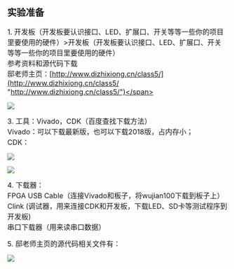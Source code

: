 ## 实验准备
<span style="font-size:16px;">1. 开发板（开发板要认识接口、LED、扩展口、开关等等一些你的项目里要使用的硬件）>开发板（开发板要认识接口、LED、扩展口、开关等等一些你的项目里要使用的硬件）</span><br>
<span style="font-size:16px;">参考资料和源代码下载</span><br>
<span style="font-size:16px;">邸老师主页：[http://www.dizhixiong.cn/class5/](http://www.dizhixiong.cn/class5/ "http://www.dizhixiong.cn/class5/")</span><br>

![](https://rvboards.org/rvboards/dasdu8syrbgvtzvhfj12f4d5/images_dir/1657951914/1.png)

<span style="font-size:16px;">3. 工具：Vivado，CDK（百度查找下载方法）</span><br>
<span style="font-size:16px;">Vivado：可以下载最新版，也可以下载2018版，占内存小；</span><br>
<span style="font-size:16px;">CDK：</span><br>

![](https://rvboards.org/rvboards/dasdu8syrbgvtzvhfj12f4d5/images_dir/1657952145/2.png)

![](https://rvboards.org/rvboards/dasdu8syrbgvtzvhfj12f4d5/images_dir/1657952168/3.png)

<span style="font-size:16px;">4. 下载器：</span><br>
<span style="font-size:16px;">FPGA USB Cable（连接Vivado和板子，将wujian100下载到板子上）</span><br>
<span style="font-size:16px;">Clink  (调试器，用来连接CDK和开发板，下载LED、SD卡等测试程序到开发板)</span><br>
<span style="font-size:16px;">串口下载器（用来读串口数据）</span><br>

<span style="font-size:16px;">5. 邸老师主页的源代码相关文件有：</span><br>

![](https://rvboards.org/rvboards/dasdu8syrbgvtzvhfj12f4d5/images_dir/1657952281/4.png)
